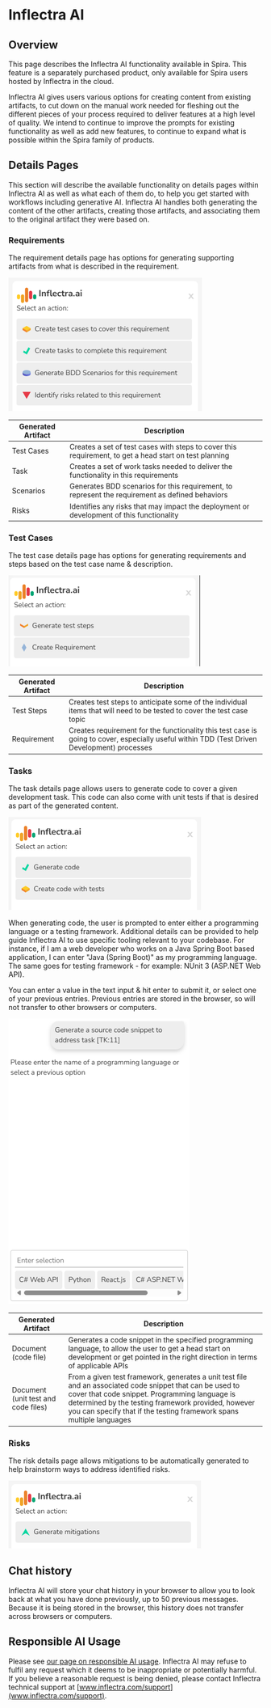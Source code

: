 # Inflectra AI

## Overview

This page describes the Inflectra AI functionality available in Spira. This feature is a separately purchased product, only available for Spira users hosted by Inflectra in the cloud. 

Inflectra AI gives users various options for creating content from existing artifacts, to cut down on the manual work needed for fleshing out the different pieces of your process required to deliver features at a high level of quality. We intend to continue to improve the prompts for existing functionality as well as add new features, to continue to expand what is possible within the Spira family of products. 

## Details Pages

This section will describe the available functionality on details pages within Inflectra AI as well as what each of them do, to help you get started with workflows including generative AI. Inflectra AI handles both generating the content of the other artifacts, creating those artifacts, and associating them to the original artifact they were based on. 


### Requirements

The requirement details page has options for generating supporting artifacts from what is described in the requirement. 

![](img/Inflectra_ai_requirements_details.png)

| Generated Artifact | Description                                                                                                   |
|--------------------|---------------------------------------------------------------------------------------------------------------|
| Test Cases         | Creates a set of test cases with steps to cover this requirement, to get a head start on test planning        | 
| Task               | Creates a set of work tasks needed to deliver the functionality in this requirements                          | 
| Scenarios          | Generates BDD scenarios for this requirement, to represent the requirement as defined behaviors               | 
| Risks              | Identifies any risks that may impact the deployment or development of this functionality                      | 


### Test Cases

The test case details page has options for generating requirements and steps based on the test case name & description. 

![](img/Inflectra_ai_testcase_details.png)

| Generated Artifact | Description                                                                                                                                  | 
|--------------------|----------------------------------------------------------------------------------------------------------------------------------------------|
| Test Steps         | Creates test steps to anticipate some of the individual items that will need to be tested to cover the test case topic                       | 
| Requirement        | Creates requirement for the functionality this test case is going to cover, especially useful within TDD (Test Driven Development) processes | 


### Tasks 

The task details page allows users to generate code to cover a given development task. This code can also come with unit tests if that is desired as part of the generated content.

![](img/Inflectra_ai_task_details.png)

When generating code, the user is prompted to enter either a programming language or a testing framework. Additional details can be provided to help guide Inflectra AI to use specific tooling relevant to your codebase. For instance, if I am a web developer who works on a Java Spring Boot based application, I can enter "Java (Spring Boot)" as my programming language. The same goes for testing framework - for example: NUnit 3 (ASP.NET Web API).

You can enter a value in the text input & hit enter to submit it, or select one of your previous entries. Previous entries are stored in the browser, so will not transfer to other browsers or computers. 

![](img/Inflectra_ai_task_detail_input.png)

| Generated Artifact                  | Description| 
|-------------------------------------|------------|
| Document (code file)                | Generates a code snippet in the specified programming language, to allow the user to get a head start on development or get pointed in the right direction in terms of applicable APIs | 
| Document (unit test and code files) | From a given test framework, generates a unit test file and an associated code snippet that can be used to cover that code snippet. Programming language is determined by the testing framework provided, however you can specify that if the testing framework spans multiple languages | 


### Risks

The risk details page allows mitigations to be automatically generated to help brainstorm ways to address identified risks.

![](img/Inflectra_ai_risk_details.png)


## Chat history

Inflectra AI will store your chat history in your browser to allow you to look back at what you have done previously, up to 50 previous messages. Because it is being stored in the browser, this history does not transfer across browsers or computers. 


## Responsible AI Usage

Please see [our page on responsible AI usage](https://www.inflectra.com/Company/Responsible-AI-Statement.aspx). Inflectra AI may refuse to fulfil any request which it deems to be inappropriate or potentially harmful. If you believe a reasonable request is being denied, please contact Inflectra technical support at [www.inflectra.com/support](www.inflectra.com/support).